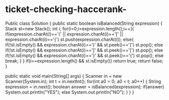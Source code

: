 # ticket-checking-haccerank-
  Public class Solution {
public static boolean isBalanced(String expression) {
Stack<Character> st=new Stack<Character>();
int i;
for(i=0;i<expression.length();i++){
if(expression.charAt(i)=='(' || expression.charAt(i)=='[' || expression.charAt(i)=='{')
st.push(expression.charAt(i));
else{
if(!st.isEmpty() && expression.charAt(i)==')' && st.peek()=='(')
st.pop();
else if(!st.isEmpty() && expression.charAt(i)==']' && st.peek()=='[')
st.pop();
else if(!st.isEmpty() && expression.charAt(i)=='}' && st.peek()=='{')
st.pop();
else
break;
}
}
if(i==expression.length() && st.isEmpty())
return true;
return false;
}

public static void main(String[] args) {
Scanner in = new Scanner(System.in);
int t = in.nextInt();
for(int a0 = 0; a0 < t; a0++) {
String expression = in.next();
boolean answer = isBalanced(expression);
if(answer)
System.out.println("YES");
else System.out.println("NO");
}
}
}
